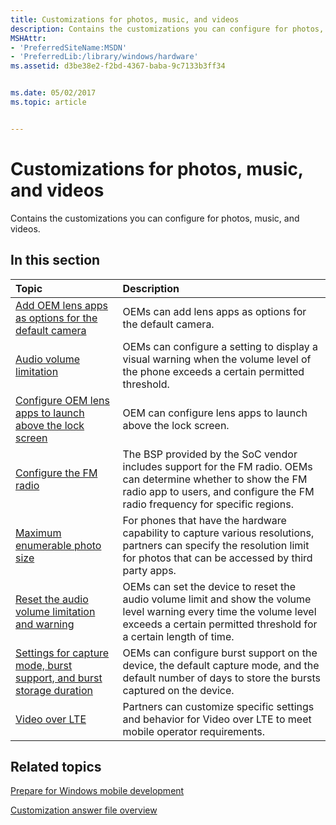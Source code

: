 ```yaml
---
title: Customizations for photos, music, and videos
description: Contains the customizations you can configure for photos, music, and videos.
MSHAttr:
- 'PreferredSiteName:MSDN'
- 'PreferredLib:/library/windows/hardware'
ms.assetid: d3be38e2-f2bd-4367-baba-9c7133b3ff34


ms.date: 05/02/2017
ms.topic: article


---
```

# Customizations for photos, music, and videos

Contains the customizations you can configure for photos, music, and videos.

## In this section

| Topic                                 | Description                                                                                   |
|:--------------------------------------|:----------------------------------------------------------------------------------------------|
| [Add OEM lens apps as options for the default camera](adding-oem-lens-apps-as-options-for-the-default-camera.md)  | OEMs can add lens apps as options for the default camera. |
| [Audio volume limitation](audio-volume-limitation.md) | OEMs can configure a setting to display a visual warning when the volume level of the phone exceeds a certain permitted threshold.    |
| [Configure OEM lens apps to launch above the lock screen](configuring-oem-lens-apps-to-launch-above-the-lock-screen.md)   | OEM can configure lens apps to launch above the lock screen.  |
| [Configure the FM radio](fm-radio.md) | The BSP provided by the SoC vendor includes support for the FM radio. OEMs can determine whether to show the FM radio app to users, and configure the FM radio frequency for specific regions. |
| [Maximum enumerable photo size](maximum-enumerable-photo-size.md) | For phones that have the hardware capability to capture various resolutions, partners can specify the resolution limit for photos that can be accessed by third party apps.   |
| [Reset the audio volume limitation and warning](reset-the-audio-volume-limitation-and-warning.md)    | OEMs can set the device to reset the audio volume limit and show the volume level warning every time the volume level exceeds a certain permitted threshold for a certain length of time.    |
| [Settings for capture mode, burst support, and burst storage duration](settings-for-capture-mode-burst-support-and-burst-storage-duration.md) | OEMs can configure burst support on the device, the default capture mode, and the default number of days to store the bursts captured on the device.  |
| [Video over LTE](video-over-lte.md)    | Partners can customize specific settings and behavior for Video over LTE to meet mobile operator requirements.  |

## Related topics

[Prepare for Windows mobile development](https://docs.microsoft.com/en-us/windows-hardware/manufacture/mobile/preparing-for-windows-mobile-development)

[Customization answer file overview](https://docs.microsoft.com/en-us/windows-hardware/customize/mobile/mcsf/customization-answer-file)
